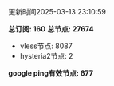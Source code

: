更新时间2025-03-13 23:10:59

**总订阅: 160**
**总节点: 27674**
- vless节点: 8087
- hysteria2节点: 2

**google ping有效节点: 677**
